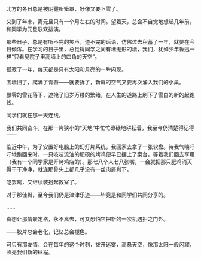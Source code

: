---
---
北方的冬日总是被阴霾所笼罩，好像又要下雪了。

又到了年末，离元旦只有一个月左右的时间。望着天，总会不自觉地想起几年前，和同学为元旦联欢排演。

那些日子，总是有听不完的笑声，道不完的话语，仿佛过去积蓄了一年，就要在今日倾泻。在学习的日子里，总觉得同学之间有堵无形的墙，我们，犹如少年鲁迅一样“只看见院子里高墙上的四角的天空”。

孤寂了一年，每天都是只有太阳和月亮的一眸闪现。

围墙旧了，爬满了青苔——就要拆了，新鲜的空气又要再次涌入我们的小巢。

飘零的雪花落下，遮掩了旧岁万缕的繁绪，在人生的道路上刷下了雪白的新的起跑线。

同学们就在那一天连线。

我们共同奋斗，在那一片狭小的“天地”中忙忙碌碌地耕耘着，我至今仍清楚得记得——

临近中午，为了安置好电脑上的幻灯片系统，我回家去拿了一张软盘。待我气喘吁吁地跑回来时，一只吱吱流油的肥硕的烤鸡便早已摆上了案台，等着我们回去享用（我有一个同学家是开烤鸡店的）。那七八个人七八张嘴，一会就把那只肥鸡消灭得干干净净，就连那骨头上都几乎没有一丝肉屑剩下。

吃罢鸡，又继续装扮起教室了。

对于那佳肴，至今我们仍是津津乐道——毕竟是和同学们共同分享的。

……

真想让那情景定格，永不离去，可又恐怕它把新的一次机遇拒之门外。

——胶片总会老化，记忆总会褪色。

可只有那友情，会在每年的这个时刻，拨开迷雾，高悬天空，像那太阳一般闪耀，照亮我们新的征程。
